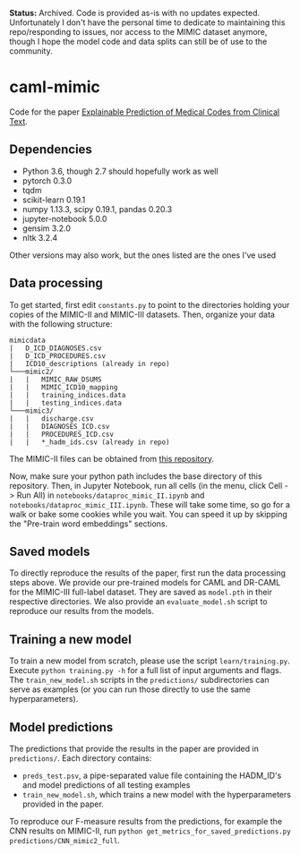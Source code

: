 **Status:** Archived. Code is provided as-is with no updates expected. Unfortunately I don't have the personal time to dedicate to maintaining this repo/responding to issues, nor access to the MIMIC dataset anymore, though I hope the model code and data splits can still be of use to the community.

# caml-mimic

Code for the paper [Explainable Prediction of Medical Codes from Clinical Text](https://arxiv.org/abs/1802.05695).

## Dependencies

- Python 3.6, though 2.7 should hopefully work as well
- pytorch 0.3.0
- tqdm
- scikit-learn 0.19.1
- numpy 1.13.3, scipy 0.19.1, pandas 0.20.3
- jupyter-notebook 5.0.0
- gensim 3.2.0
- nltk 3.2.4

Other versions may also work, but the ones listed are the ones I've used

## Data processing

To get started, first edit `constants.py` to point to the directories holding your copies of the MIMIC-II and MIMIC-III datasets. Then, organize your data with the following structure:

```
mimicdata
|   D_ICD_DIAGNOSES.csv
|   D_ICD_PROCEDURES.csv
|   ICD10_descriptions (already in repo)
└───mimic2/
|   |   MIMIC_RAW_DSUMS
|   |   MIMIC_ICD10_mapping
|   |   training_indices.data
|   |   testing_indices.data
└───mimic3/
|   |   discharge.csv
|   |   DIAGNOSES_ICD.csv
|   |   PROCEDURES_ICD.csv
|   |   *_hadm_ids.csv (already in repo)
```

The MIMIC-II files can be obtained from [this repository](https://physionet.org/works/ICD10CodingofDischargeSummaries/).

Now, make sure your python path includes the base directory of this repository. Then, in Jupyter Notebook, run all cells (in the menu, click Cell -> Run All) in `notebooks/dataproc_mimic_II.ipynb` and `notebooks/dataproc_mimic_III.ipynb`. These will take some time, so go for a walk or bake some cookies while you wait. You can speed it up by skipping the "Pre-train word embeddings" sections.

## Saved models

To directly reproduce the results of the paper, first run the data processing steps above. We provide our pre-trained models for CAML and DR-CAML for the MIMIC-III full-label dataset. They are saved as `model.pth` in their respective directories. We also provide an `evaluate_model.sh` script to reproduce our results from the models.

## Training a new model

To train a new model from scratch, please use the script `learn/training.py`. Execute `python training.py -h` for a full list of input arguments and flags. The `train_new_model.sh` scripts in the `predictions/` subdirectories can serve as examples (or you can run those directly to use the same hyperparameters).

## Model predictions

The predictions that provide the results in the paper are provided in `predictions/`. Each directory contains:

- `preds_test.psv`, a pipe-separated value file containing the HADM_ID's and model predictions of all testing examples
- `train_new_model.sh`, which trains a new model with the hyperparameters provided in the paper.

To reproduce our F-measure results from the predictions, for example the CNN results on MIMIC-II, run `python get_metrics_for_saved_predictions.py predictions/CNN_mimic2_full`.
